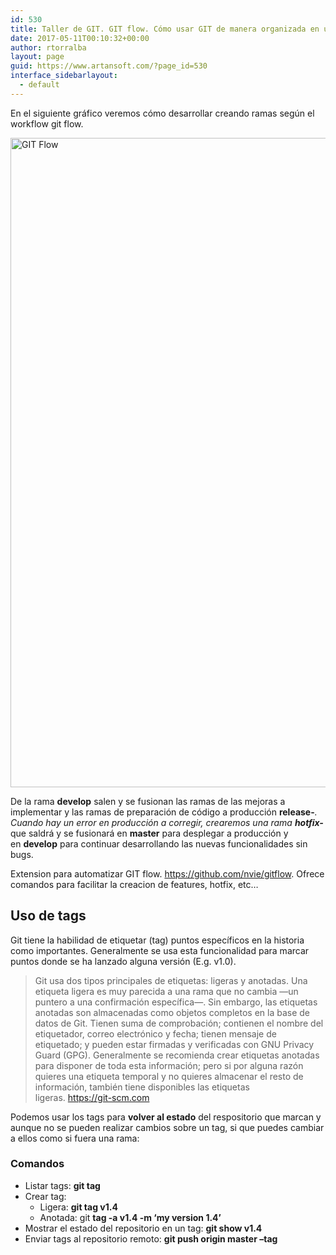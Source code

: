 ```yaml
---
id: 530
title: Taller de GIT. GIT flow. Cómo usar GIT de manera organizada en un proyecto y en un equipo de trabajo.
date: 2017-05-11T00:10:32+00:00
author: rtorralba
layout: page
guid: https://www.artansoft.com/?page_id=530
interface_sidebarlayout:
  - default
---
```

En el siguiente gráfico veremos cómo desarrollar creando ramas según el workflow git flow.

<img class=" wp-image-533 aligncenter" src="https://www.artansoft.com/wp-content/uploads/2017/05/git_flow-225x300.jpg" alt="GIT Flow" width="779" height="1039" srcset="https://www.artansoft.com/wp-content/uploads/2017/05/git_flow-225x300.jpg 225w, https://www.artansoft.com/wp-content/uploads/2017/05/git_flow.jpg 611w" sizes="(max-width: 779px) 100vw, 779px" />

De la rama **develop** salen y se fusionan las ramas de las mejoras a implementar y las ramas de preparación de código a producción **release-***. Cuando hay un error en producción a corregir, crearemos una rama **hotfix-*** que saldrá y se fusionará en **master** para desplegar a producción y en **develop** para continuar desarrollando las nuevas funcionalidades sin bugs.

Extension para automatizar GIT flow. <a href="https://github.com/nvie/gitflow" target="_blank" rel="noopener noreferrer">https://github.com/nvie/gitflow</a>. Ofrece comandos para facilitar la creacion de features, hotfix, etc&#8230;

## Uso de tags

Git tiene la habilidad de etiquetar (tag) puntos específicos en la historia como importantes. Generalmente se usa esta funcionalidad para marcar puntos donde se ha lanzado alguna versión (E.g. v1.0).

> Git usa dos tipos principales de etiquetas: ligeras y anotadas. Una etiqueta ligera es muy parecida a una rama que no cambia —un puntero a una confirmación específica—. Sin embargo, las etiquetas anotadas son almacenadas como objetos completos en la base de datos de Git. Tienen suma de comprobación; contienen el nombre del etiquetador, correo electrónico y fecha; tienen mensaje de etiquetado; y pueden estar firmadas y verificadas con GNU Privacy Guard (GPG). Generalmente se recomienda crear etiquetas anotadas para disponer de toda esta información; pero si por alguna razón quieres una etiqueta temporal y no quieres almacenar el resto de información, también tiene disponibles las etiquetas ligeras. https://git-scm.com

Podemos usar los tags para **volver al estado** del respositorio que marcan y aunque no se pueden realizar cambios sobre un tag, si que puedes cambiar a ellos como si fuera una rama:

### Comandos

  * Listar tags: **git tag**
  * Crear tag: 
      * Ligera: **git tag v1.4**
      * Anotada: git **tag -a v1.4 -m &#8216;my version 1.4&#8217;**
  * Mostrar el estado del repositorio en un tag: **git show v1.4**
  * Enviar tags al repositorio remoto: **git push origin master &#8211;tag**